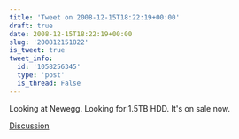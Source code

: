 ```yaml
---
title: 'Tweet on 2008-12-15T18:22:19+00:00'
draft: true
date: 2008-12-15T18:22:19+00:00
slug: '200812151822'
is_tweet: true
tweet_info:
  id: '1058256345'
  type: 'post'
  is_thread: False
---
```




Looking at Newegg. Looking for 1.5TB HDD. It's on sale now.

[Discussion](https://x.com/sytelus/status/1058256345)
